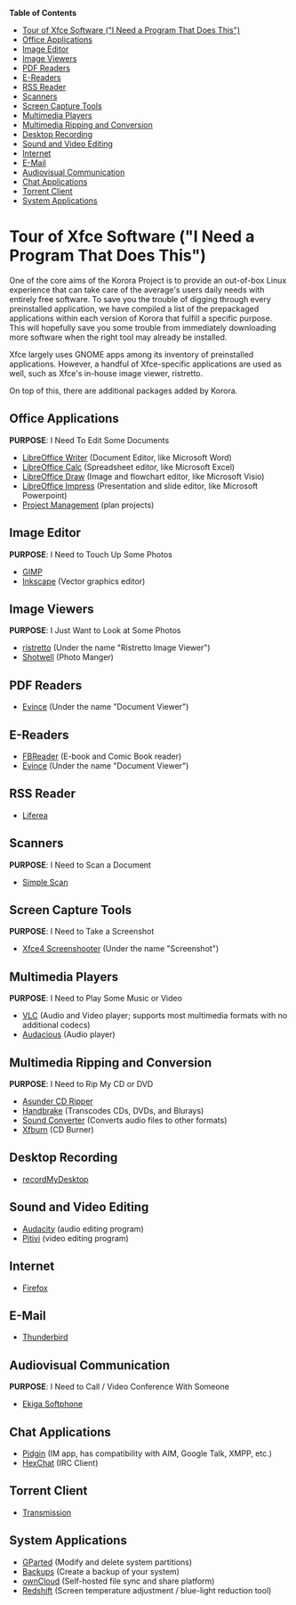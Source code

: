 **Table of Contents**  

- [Tour of Xfce Software ("I Need a Program That Does This")](#tour-of-xfce-software-i-need-a-program-that-does-this)
- [Office Applications](#office-applications)
- [Image Editor](#image-editor)
- [Image Viewers](#image-viewers)
- [PDF Readers](#pdf-readers)
- [E-Readers](#e-readers)
- [RSS Reader](#rss-reader)
- [Scanners](#scanners)
- [Screen Capture Tools](#screen-capture-tools)
- [Multimedia Players](#multimedia-players)
- [Multimedia Ripping and Conversion](#multimedia-ripping-and-conversion)
- [Desktop Recording](#desktop-recording)
- [Sound and Video Editing](#sound-and-video-editing)
- [Internet](#internet)
- [E-Mail](#e-mail)
- [Audiovisual Communication](#audiovisual-communication)
- [Chat Applications](#chat-applications)
- [Torrent Client](#torrent-client)
- [System Applications](#system-applications)



<a name="tour-of-xfce-software-i-need-a-program-that-does-this"></a>
# Tour of Xfce Software ("I Need a Program That Does This")

One of the core aims of the Korora Project is to provide an out-of-box Linux experience that can take care of the average's users daily needs with entirely free software. To save you the trouble of digging through every preinstalled application, we have compiled a list of the prepackaged applications within each version of Korora that fulfill a specific purpose. This will hopefully save you some trouble from immediately downloading more software when the right tool may already be installed.

Xfce largely uses GNOME apps among its inventory of preinstalled applications. However, a handful of Xfce-specific applications are used as well, such as Xfce's in-house image viewer, ristretto.

On top of this, there are additional packages added by Korora.

<a name="office-applications"></a>
## Office Applications
**PURPOSE**: I Need To Edit Some Documents
- [LibreOffice Writer](https://www.libreoffice.org/discover/writer/) (Document Editor, like Microsoft Word)
- [LibreOffice Calc](https://www.libreoffice.org/discover/calc/) (Spreadsheet editor, like Microsoft Excel)
- [LibreOffice Draw](https://www.libreoffice.org/discover/draw/) (Image and flowchart editor, like Microsoft Visio)
- [LibreOffice Impress](https://www.libreoffice.org/discover/impress/) (Presentation and slide editor, like Microsoft Powerpoint)
- [Project Management](https://wiki.gnome.org/Apps/Planner) (plan projects)

<a name="image-editor"></a>
## Image Editor 
**PURPOSE**: I Need to Touch Up Some Photos
- [GIMP](https://www.gimp.org/)
- [Inkscape](https://inkscape.org/) (Vector graphics editor)

<a name="image-viewers"></a>
## Image Viewers
**PURPOSE**: I Just Want to Look at Some Photos
- [ristretto](http://goodies.xfce.org/projects/applications/ristretto) (Under the name "Ristretto Image Viewer")
- [Shotwell](https://wiki.gnome.org/Apps/Shotwell) (Photo Manger)

<a name="pdf-readers"></a>
## PDF Readers
- [Evince](https://wiki.gnome.org/Apps/Evince) (Under the name "Document Viewer")

<a name="e-readers"></a>
## E-Readers 
- [FBReader](https://fbreader.org/) (E-book and Comic Book reader)
- [Evince](https://wiki.gnome.org/Apps/Evince) (Under the name "Document Viewer")

<a name="rss-reader"></a>
## RSS Reader
- [Liferea](http://lzone.de/liferea/)

<a name="scanners"></a>
## Scanners 
**PURPOSE**: I Need to Scan a Document
- [Simple Scan](https://launchpad.net/simple-scan)

<a name="screen-capture-tools"></a>
## Screen Capture Tools
**PURPOSE**: I Need to Take a Screenshot
- [Xfce4 Screenshooter](http://goodies.xfce.org/projects/applications/xfce4-screenshooter) (Under the name "Screenshot")

<a name="multimedia-players"></a>
## Multimedia Players
**PURPOSE**: I Need to Play Some Music or Video
- [VLC](http://www.videolan.org/) (Audio and Video player; supports most multimedia formats with no additional codecs)
- [Audacious](http://audacious-media-player.org) (Audio player)

<a name="multimedia-ripping-and-conversion"></a>
## Multimedia Ripping and Conversion
**PURPOSE**: I Need to Rip My CD or DVD
- [Asunder CD Ripper](http://littlesvr.ca/asunder/)
- [Handbrake](https://handbrake.fr) (Transcodes CDs, DVDs, and Blurays)
- [Sound Converter](http://soundconverter.org) (Converts audio files to other formats)
- [Xfburn](http://www.xfce.org/projects/xfburn) (CD Burner)

<a name="desktop-recording"></a>
## Desktop Recording
- [recordMyDesktop](https://sourceforge.net/projects/recordmydesktop/)

<a name="sound-and-video-editing"></a>
## Sound and Video Editing
- [Audacity](http://www.audacityteam.org/) (audio editing program)
- [Pitivi](http://www.pitivi.org/) (video editing program)

<a name="internet"></a>
## Internet
- [Firefox](https://www.mozilla.org/en-US/firefox/)

<a name="e-mail"></a>
## E-Mail
- [Thunderbird](https://www.mozilla.org/en-US/thunderbird/)

<a name="audiovisual-communication"></a>
## Audiovisual Communication
**PURPOSE**: I Need to Call / Video Conference With Someone
- [Ekiga Softphone](http://www.ekiga.org)

<a name="chat-applications"></a>
## Chat Applications
- [Pidgin](https://pidgin.im/) (IM app, has compatibility with AIM, Google Talk, XMPP, etc.)
- [HexChat](https://hexchat.github.io/) (IRC Client)

<a name="torrent-client"></a>
## Torrent Client
- [Transmission](http://www.transmissionbt.com/)

<a name="system-applications"></a>
## System Applications
- [GParted](http://gparted.org) (Modify and delete system partitions)
- [Backups](https://launchpad.net/deja-dup) (Create a backup of your system)
- [ownCloud](https://owncloud.org/) (Self-hosted file sync and share platform)
- [Redshift](http://jonls.dk/redshift/) (Screen temperature adjustment / blue-light reduction tool)
